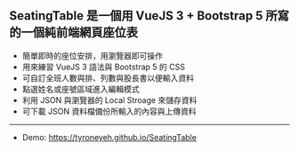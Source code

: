 ## SeatingTable 是一個用 VueJS 3 + Bootstrap 5 所寫的一個純前端網頁座位表

- 簡單即時的座位安排，用瀏覽器即可操作
- 用來練習 VueJS 3 語法與 Bootstrap 5 的 CSS
- 可自訂全班人數與排、列數與股長書以便輸入資料
- 點選姓名或座號區域進入編輯模式
- 利用 JSON 與瀏覽器的 Local Stroage 來儲存資料
- 可下載 JSON 資料檔備份所輸入的內容與上傳資料

---

- Demo: https://tyroneyeh.github.io/SeatingTable